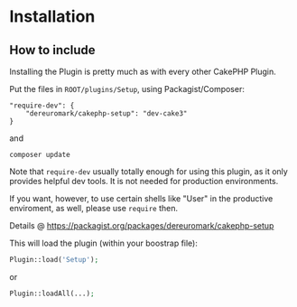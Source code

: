 # Installation

## How to include
Installing the Plugin is pretty much as with every other CakePHP Plugin.

Put the files in `ROOT/plugins/Setup`, using Packagist/Composer:
```
"require-dev": {
	"dereuromark/cakephp-setup": "dev-cake3"
}
```
and

	composer update

Note that `require-dev` usually totally enough for using this plugin, as it only provides helpful
dev tools. It is not needed for production environments.

If you want, however, to use certain shells like "User" in the productive enviroment, as well, please
use `require` then.

Details @ https://packagist.org/packages/dereuromark/cakephp-setup

This will load the plugin (within your boostrap file):
```php
Plugin::load('Setup');
```
or
```php
Plugin::loadAll(...);
```
